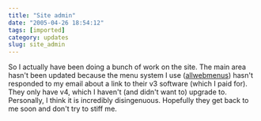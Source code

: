 ```yaml
---
title: "Site admin"
date: "2005-04-26 18:54:12"
tags: [imported]
category: updates
slug: site_admin
---
```

	
So I actually have been doing a bunch of work on the site.  The main area hasn't been updated because the menu system I use (<a href="http://www.likno.com">allwebmenus</a>) hasn't responded to my email about a link to their v3 software (which I paid for).  They only have v4, which I haven't (and didn't want to) upgrade to.  Personally, I think it is incredibly disingenuous.  Hopefully they get back to me soon and don't try to stiff me.

